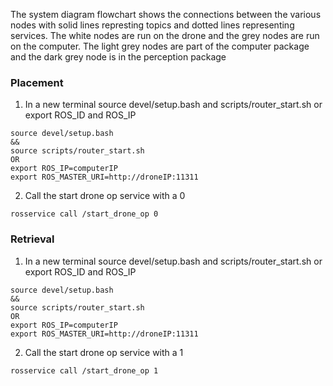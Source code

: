 The system diagram flowchart shows the connections between the various nodes with solid lines represting topics and dotted lines representing services. The white nodes are run on the drone and the grey nodes are run on the computer. The light grey nodes are part of the computer package and the dark grey node is in the perception package


### Placement
1. In a new terminal source devel/setup.bash and scripts/router_start.sh or export ROS_ID and ROS_IP
```
source devel/setup.bash
&&
source scripts/router_start.sh
OR
export ROS_IP=computerIP
export ROS_MASTER_URI=http://droneIP:11311
```
2. Call the start drone op service with a 0
```
rosservice call /start_drone_op 0
```

### Retrieval
1. In a new terminal source devel/setup.bash and scripts/router_start.sh or export ROS_ID and ROS_IP
```
source devel/setup.bash
&&
source scripts/router_start.sh
OR
export ROS_IP=computerIP
export ROS_MASTER_URI=http://droneIP:11311
```
2. Call the start drone op service with a 1
```
rosservice call /start_drone_op 1
```
